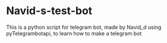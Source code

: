 # Navid-s-test-bot
This is a python script for telegram bot, made by Navid_d using pyTelegrambotapi, to learn how to make a telegram bot
